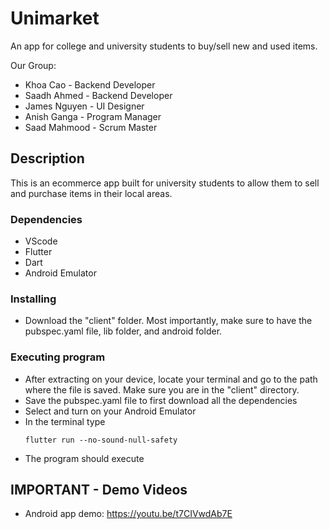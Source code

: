 # Unimarket
An app for college and university students to buy/sell new and used items.

Our Group:
  - Khoa Cao - Backend Developer
  - Saadh Ahmed - Backend Developer
  - James Nguyen - UI Designer
  - Anish Ganga - Program Manager
  - Saad Mahmood - Scrum Master

## Description

This is an ecommerce app built for university students to allow them to sell and purchase items in their local areas.

### Dependencies

* VScode
* Flutter
* Dart
* Android Emulator

### Installing

* Download the "client" folder. Most importantly, make sure to have the pubspec.yaml file, lib folder, and android folder.

### Executing program

* After extracting on your device, locate your terminal and go to the path where the file is saved. Make sure you are in the "client" directory.
* Save the pubspec.yaml file to first download all the dependencies
* Select and turn on your Android Emulator
* In the terminal type
   ```
   flutter run --no-sound-null-safety
   ```
* The program should execute

## IMPORTANT - Demo Videos 
* Android app demo: 
https://youtu.be/t7CIVwdAb7E




